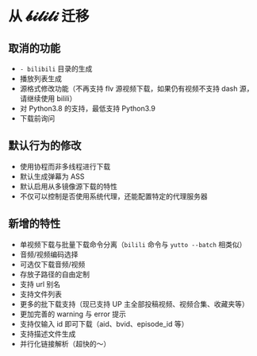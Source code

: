 # 从 𝓫𝓲𝓵𝓲𝓵𝓲 迁移

## 取消的功能

- `- bilibili` 目录的生成
- 播放列表生成
- 源格式修改功能（不再支持 flv 源视频下载，如果仍有视频不支持 dash 源，请继续使用 bilili）
- 对 Python3.8 的支持，最低支持 Python3.9
- 下载前询问

## 默认行为的修改

- 使用协程而非多线程进行下载
- 默认生成弹幕为 ASS
- 默认启用从多镜像源下载的特性
- 不仅可以控制是否使用系统代理，还能配置特定的代理服务器

## 新增的特性

- 单视频下载与批量下载命令分离（`bilili` 命令与 `yutto --batch` 相类似）
- 音频/视频编码选择
- 可选仅下载音频/视频
- 存放子路径的自由定制
- 支持 url 别名
- 支持文件列表
- 更多的批下载支持（现已支持 UP 主全部投稿视频、视频合集、收藏夹等）
- 更加完善的 warning 与 error 提示
- 支持仅输入 id 即可下载（aid、bvid、episode_id 等）
- 支持描述文件生成
- 并行化链接解析（超快的～）
